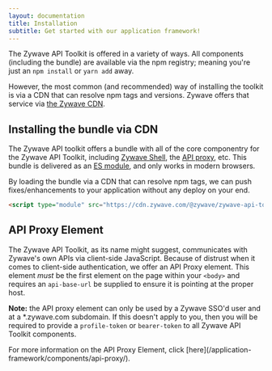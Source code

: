 ```yaml
---
layout: documentation
title: Installation
subtitle: Get started with our application framework!
---
```

The Zywave API Toolkit is offered in a variety of ways. All components (including the bundle) are available via the npm registry; meaning you're just an `npm install` or `yarn add` away.

However, the most common (and recommended) way of installing the toolkit is via a CDN that can resolve npm tags and versions. Zywave offers that service via [the Zywave CDN](https://cdn.zywave.com).

## Installing the bundle via CDN

The Zywave API toolkit offers a bundle with all of the core componentry for the Zywave API Toolkit, including [Zywave Shell](/application-framework/components/shell/), the [API proxy](/application-framework/components/api-proxy/), etc. This bundle is delivered as an [ES module](https://developer.mozilla.org/en-US/docs/Web/JavaScript/Guide/Modules), and only works in modern browsers.

By loading the bundle via a CDN that can resolve npm tags, we can push fixes/enhancements to your application without any deploy on your end. 

```html
<script type="module" src="https://cdn.zywave.com/@zywave/zywave-api-toolkit-bundle/@{latest|next}/dist/bundle.js></script>
```

## API Proxy Element

The Zywave API Toolkit, as its name might suggest, communicates with Zywave's own APIs via client-side JavaScript. Because of distrust when it comes to client-side authentication, we offer an API Proxy element. This element *must* be the first element on the page within your `<body>` and requires an `api-base-url` be supplied to ensure it is pointing at the proper host.

**Note:** the API proxy element can only be used by a Zywave SSO'd user and at a *.zywave.com subdomain. If this doesn't apply to you, then you will be required to provide a `profile-token` or `bearer-token` to all Zywave API Toolkit components. 

For more information on the API Proxy Element, click \[here](/application-framework/components/api-proxy/).